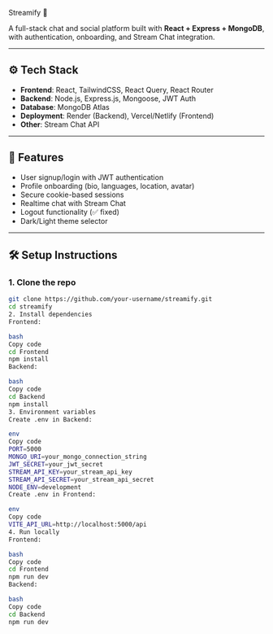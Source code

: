  Streamify 🚀

A full-stack chat and social platform built with **React + Express + MongoDB**, with authentication, onboarding, and Stream Chat integration.

---

## ⚙️ Tech Stack
- **Frontend**: React, TailwindCSS, React Query, React Router  
- **Backend**: Node.js, Express.js, Mongoose, JWT Auth  
- **Database**: MongoDB Atlas  
- **Deployment**: Render (Backend), Vercel/Netlify (Frontend)  
- **Other**: Stream Chat API  

---

## 🔑 Features
- User signup/login with JWT authentication  
- Profile onboarding (bio, languages, location, avatar)  
- Secure cookie-based sessions  
- Realtime chat with Stream Chat  
- Logout functionality (✅ fixed)  
- Dark/Light theme selector  

---

## 🛠️ Setup Instructions

### 1. Clone the repo
```bash
git clone https://github.com/your-username/streamify.git
cd streamify
2. Install dependencies
Frontend:

bash
Copy code
cd Frontend
npm install
Backend:

bash
Copy code
cd Backend
npm install
3. Environment variables
Create .env in Backend:

env
Copy code
PORT=5000
MONGO_URI=your_mongo_connection_string
JWT_SECRET=your_jwt_secret
STREAM_API_KEY=your_stream_api_key
STREAM_API_SECRET=your_stream_api_secret
NODE_ENV=development
Create .env in Frontend:

env
Copy code
VITE_API_URL=http://localhost:5000/api
4. Run locally
Frontend:

bash
Copy code
cd Frontend
npm run dev
Backend:

bash
Copy code
cd Backend
npm run dev
